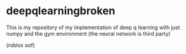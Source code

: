 # deepqlearningbroken
This is my repository of my implementation of deep q learning with just numpy and the gym environment (the neural network is third party)

(roblox oof)
